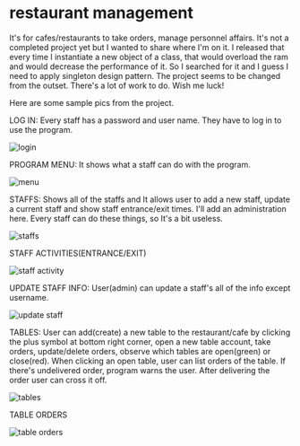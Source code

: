 # restaurant management
It's for cafes/restaurants to take orders, manage personnel affairs. It's not a completed project yet but I wanted to share where I'm on it. I released that every time I instantiate a new object of a class, that would overload the ram and would decrease the performance of it. So I searched for it and I guess I need to apply singleton design pattern. The project seems to be changed from the outset. There's a lot of work to do. Wish me luck!
 
 Here are some sample pics from the project.
 
 LOG IN: Every staff has a password and user name. They have to log in to use the program.
 
![login](https://user-images.githubusercontent.com/77590545/108903405-54e81080-762e-11eb-98c9-fa72301f3508.png)

PROGRAM MENU: It shows what a staff can do with the program.

![menu](https://user-images.githubusercontent.com/77590545/108903431-5ca7b500-762e-11eb-82c9-fe4461a7051a.png)

STAFFS: Shows all of the staffs and It allows user to add a new staff, update a current staff and show staff entrance/exit times. I'll add an administration here. Every staff can do these things, so It's a bit useless.

![staffs](https://user-images.githubusercontent.com/77590545/108903447-616c6900-762e-11eb-9121-73b35028f4e9.png)

STAFF ACTIVITIES(ENTRANCE/EXIT)

![staff activity](https://user-images.githubusercontent.com/77590545/108903452-6204ff80-762e-11eb-8612-286c01ffb1f8.png)

UPDATE STAFF INFO: User(admin) can update a staff's all of the info except username.

![update staff](https://user-images.githubusercontent.com/77590545/108903458-629d9600-762e-11eb-9251-5b5d795c2425.png)

TABLES: User can add(create) a new table to the restaurant/cafe by clicking the plus symbol at bottom right corner, open a new table account, take orders, update/delete orders, observe which tables are open(green) or close(red). When clicking an open table, user can list orders of the table. If there's undelivered order, program warns the user. After delivering the order user can cross it off.

![tables](https://user-images.githubusercontent.com/77590545/108903465-63362c80-762e-11eb-81e0-10ed7eebcb85.png)

TABLE ORDERS

![table orders](https://user-images.githubusercontent.com/77590545/108903469-63cec300-762e-11eb-9f78-b82d8e533c64.png)
